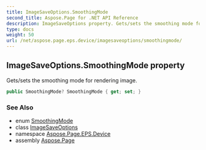 ```yaml
---
title: ImageSaveOptions.SmoothingMode
second_title: Aspose.Page for .NET API Reference
description: ImageSaveOptions property. Gets/sets the smoothing mode for rendering image
type: docs
weight: 50
url: /net/aspose.page.eps.device/imagesaveoptions/smoothingmode/
---
```

## ImageSaveOptions.SmoothingMode property

Gets/sets the smoothing mode for rendering image.

```csharp
public SmoothingMode? SmoothingMode { get; set; }
```

### See Also

* enum [SmoothingMode](../../../aspose.page.drawing.drawing2d/smoothingmode/)
* class [ImageSaveOptions](../)
* namespace [Aspose.Page.EPS.Device](../../imagesaveoptions/)
* assembly [Aspose.Page](../../../)


